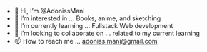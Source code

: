 - 👋 Hi, I’m @AdonissMani
- 👀 I’m interested in ... Books, anime, and sketching
- 🌱 I’m currently learning ... Fullstack Web development
- 💞️ I’m looking to collaborate on ... related to my current learning
- 📫 How to reach me ... adoniss.mani@gmail.com

<!---
AdonissMani/AdonissMani is a ✨ special ✨ repository because its `README.md` (this file) appears on your GitHub profile.
You can click the Preview link to take a look at your changes.
--->
